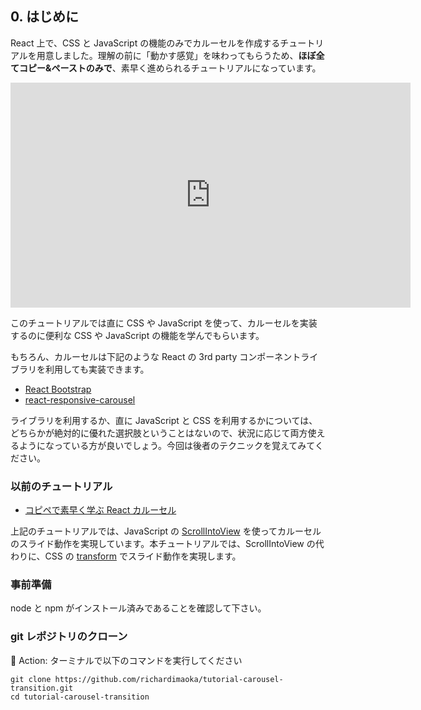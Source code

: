 ## 0. はじめに

React 上で、CSS と JavaScript の機能のみでカルーセルを作成するチュートリアルを用意しました。理解の前に「動かす感覚」を味わってもらうため、**ほぼ全てコピー&ペーストのみで**、素早く進められるチュートリアルになっています。

<iframe width="640" height="360" src="https://www.youtube.com/embed/ganTFTuqgwc" title="YouTube video player" frameborder="0" allow="accelerometer; autoplay; clipboard-write; encrypted-media; gyroscope; picture-in-picture" allowfullscreen></iframe>

このチュートリアルでは直に CSS や JavaScript を使って、カルーセルを実装するのに便利な CSS や JavaScript の機能を学んでもらいます。

もちろん、カルーセルは下記のような React の 3rd party コンポーネントライブラリを利用しても実装できます。

- [React Bootstrap](https://react-bootstrap.github.io/components/carousel/)
- [react-responsive-carousel](https://github.com/leandrowd/react-responsive-carousel)

ライブラリを利用するか、直に JavaScript と CSS を利用するかについては、どちらかが絶対的に優れた選択肢ということはないので、状況に応じて両方使えるようになっている方が良いでしょう。今回は後者のテクニックを覚えてみてください。

### 以前のチュートリアル

- [コピペで素早く学ぶ React カルーセル](https://qiita.com/RichardImaokaJP/items/0436b24c13c68a558651)

上記のチュートリアルでは、JavaScript の [ScrollIntoView](https://developer.mozilla.org/en-US/docs/Web/API/Element/scrollIntoView) を使ってカルーセルのスライド動作を実現しています。本チュートリアルでは、ScrollIntoView の代わりに、CSS の [transform](https://developer.mozilla.org/en-US/docs/Web/CSS/transform) でスライド動作を実現します。

### 事前準備

node と npm がインストール済みであることを確認して下さい。

### git レポジトリのクローン

:large_orange_diamond: Action: ターミナルで以下のコマンドを実行してください

```terminal
git clone https://github.com/richardimaoka/tutorial-carousel-transition.git
cd tutorial-carousel-transition
```
